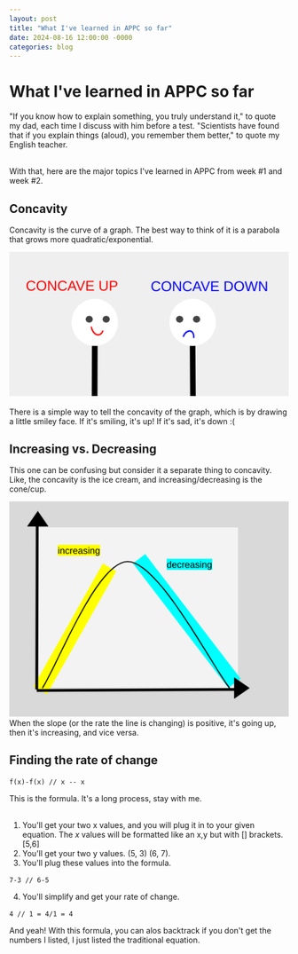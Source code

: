 ```yaml
---
layout: post
title: "What I've learned in APPC so far"
date: 2024-08-16 12:00:00 -0000
categories: blog
---
```

# What I've learned in APPC so far

"If you know how to explain something, you truly understand it," to quote my dad, each time I discuss with him before a test. "Scientists
have found that if you explain things (aloud), you remember them better," to quote my English teacher. <br><br>

With that, here are the major topics I've learned in APPC from week #1 and week #2. 

## Concavity
Concavity is the curve of a graph. The best way to think of it is a parabola that grows more quadratic/exponential. 

!["Concavity Cartoon"](https://github.com/CaptainSapphire/PH-s-Blog/blob/main/assets/august/Screenshot%202024-08-15%209.00.01%20AM.png?raw=true)<br><br>
There is a simple way to tell the concavity of the graph, which is by drawing a little smiley face. If it's smiling, it's up! If it's sad, it's down :( 

## Increasing vs. Decreasing
This one can be confusing but consider it a separate thing to concavity. Like, the concavity is the ice cream, and increasing/decreasing is the cone/cup. 

!["Increasing or Decreasing Graph"](https://github.com/CaptainSapphire/PH-s-Blog/blob/main/assets/august/Screenshot%202024-08-15%209.14.30%20AM.png?raw=true)
When the slope (or the rate the line is changing) is positive, it's going up, then it's increasing, and vice versa. 

## Finding the rate of change

```
f(x)-f(x) // x -- x
```
This is the formula. It's a long process, stay with me. <br><br>
1. You'll get your two x values, and you will plug it in to your given equation. The *x* values will be formatted like an x,y but with [] brackets. [5,6]
2. You'll get your two y values. (5, 3) (6, 7).
3. You'll plug these values into the formula.
```
7-3 // 6-5
```
4. You'll simplify and get your rate of change.
```
4 // 1 = 4/1 = 4
```
And yeah! With this formula, you can alos backtrack if you don't get the numbers I listed, I just listed the traditional equation. 
